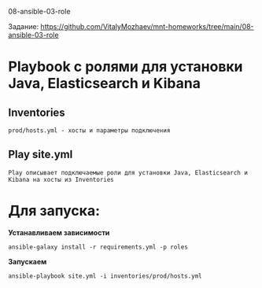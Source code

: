 08-ansible-03-role

Задание: https://github.com/VitalyMozhaev/mnt-homeworks/tree/main/08-ansible-03-role

# Playbook с ролями для установки Java, Elasticsearch и Kibana

## Inventories

```text
prod/hosts.yml - хосты и параметры подключения
```

## Play site.yml

```text
Play описывает подключаемые роли для установки Java, Elasticsearch и Kibana на хосты из Inventories
```

# Для запуска:

**Устанавливаем зависимости**

```text
ansible-galaxy install -r requirements.yml -p roles
```

**Запускаем**

```text
ansible-playbook site.yml -i inventories/prod/hosts.yml
```
